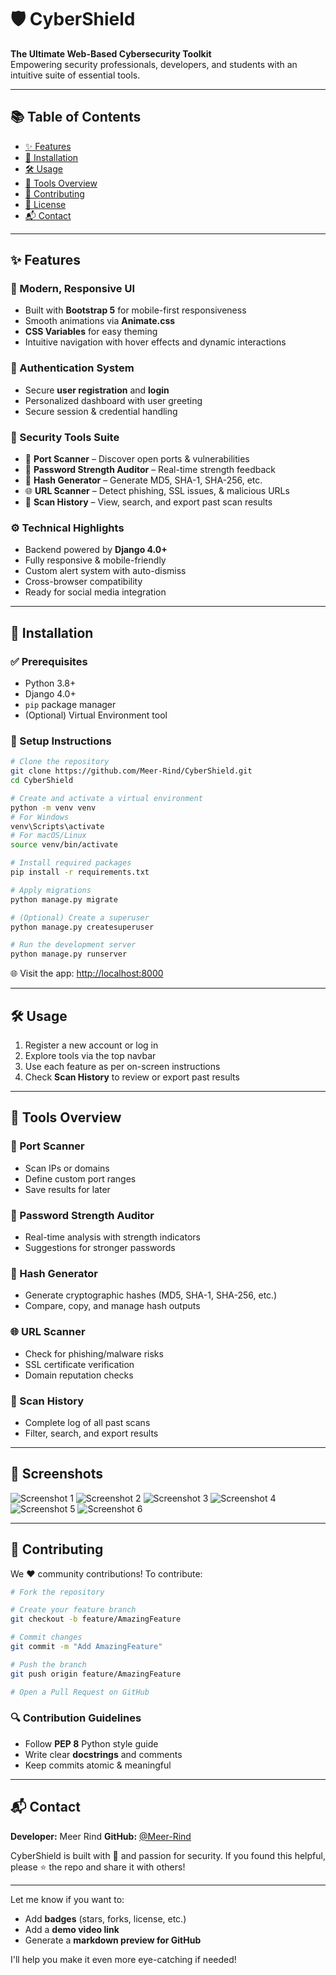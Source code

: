 # 🛡️ CyberShield  
**The Ultimate Web-Based Cybersecurity Toolkit**  
Empowering security professionals, developers, and students with an intuitive suite of essential tools.

---

## 📚 Table of Contents
- [✨ Features](#-features)
- [🚀 Installation](#-installation)
- [🛠️ Usage](#-usage)
- [🧰 Tools Overview](#-tools-overview)
- [🤝 Contributing](#-contributing)
- [📝 License](#-license)
- [📬 Contact](#-contact)

---

## ✨ Features

### 🎨 Modern, Responsive UI
- Built with **Bootstrap 5** for mobile-first responsiveness  
- Smooth animations via **Animate.css**  
- **CSS Variables** for easy theming  
- Intuitive navigation with hover effects and dynamic interactions  

### 🔐 Authentication System
- Secure **user registration** and **login**  
- Personalized dashboard with user greeting  
- Secure session & credential handling  

### 🧪 Security Tools Suite
- 🔎 **Port Scanner** – Discover open ports & vulnerabilities  
- 🧱 **Password Strength Auditor** – Real-time strength feedback  
- 🔐 **Hash Generator** – Generate MD5, SHA-1, SHA-256, etc.  
- 🌐 **URL Scanner** – Detect phishing, SSL issues, & malicious URLs  
- 📜 **Scan History** – View, search, and export past scan results  

### ⚙️ Technical Highlights
- Backend powered by **Django 4.0+**  
- Fully responsive & mobile-friendly  
- Custom alert system with auto-dismiss  
- Cross-browser compatibility  
- Ready for social media integration  

---

## 🚀 Installation

### ✅ Prerequisites
- Python 3.8+  
- Django 4.0+  
- `pip` package manager  
- (Optional) Virtual Environment tool  

### 🔧 Setup Instructions
```bash
# Clone the repository
git clone https://github.com/Meer-Rind/CyberShield.git
cd CyberShield

# Create and activate a virtual environment
python -m venv venv
# For Windows
venv\Scripts\activate
# For macOS/Linux
source venv/bin/activate

# Install required packages
pip install -r requirements.txt

# Apply migrations
python manage.py migrate

# (Optional) Create a superuser
python manage.py createsuperuser

# Run the development server
python manage.py runserver
````

🌐 Visit the app: [http://localhost:8000](http://localhost:8000)

---

## 🛠️ Usage

1. Register a new account or log in
2. Explore tools via the top navbar
3. Use each feature as per on-screen instructions
4. Check **Scan History** to review or export past results

---

## 🧰 Tools Overview

### 🔎 Port Scanner

* Scan IPs or domains
* Define custom port ranges
* Save results for later

### 🧱 Password Strength Auditor

* Real-time analysis with strength indicators
* Suggestions for stronger passwords

### 🔐 Hash Generator

* Generate cryptographic hashes (MD5, SHA-1, SHA-256, etc.)
* Compare, copy, and manage hash outputs

### 🌐 URL Scanner

* Check for phishing/malware risks
* SSL certificate verification
* Domain reputation checks

### 📜 Scan History

* Complete log of all past scans
* Filter, search, and export results

---

## 📸 Screenshots

![Screenshot 1](https://github.com/user-attachments/assets/5b355af6-8928-44fb-8760-cae9c801b001)
![Screenshot 2](https://github.com/user-attachments/assets/a0588179-31f3-4431-a652-fdba21456283)
![Screenshot 3](https://github.com/user-attachments/assets/cfec699a-0189-434c-9340-1baae60688a4)
![Screenshot 4](https://github.com/user-attachments/assets/2803f3d7-d59c-4de7-b07d-c4a6d806a682)
![Screenshot 5](https://github.com/user-attachments/assets/c59cc423-c594-4593-9ffe-5dc3d659bf88)
![Screenshot 6](https://github.com/user-attachments/assets/82a88b87-047b-4ce1-9b6e-615ecb1aa255)

---

## 🤝 Contributing

We ❤️ community contributions!
To contribute:

```bash
# Fork the repository

# Create your feature branch
git checkout -b feature/AmazingFeature

# Commit changes
git commit -m "Add AmazingFeature"

# Push the branch
git push origin feature/AmazingFeature

# Open a Pull Request on GitHub
```

### 🔍 Contribution Guidelines

* Follow **PEP 8** Python style guide
* Write clear **docstrings** and comments
* Keep commits atomic & meaningful

---

## 📬 Contact

**Developer:** Meer Rind
**GitHub:** [@Meer-Rind](https://github.com/Meer-Rind)

CyberShield is built with 💙 and passion for security.
If you found this helpful, please ⭐ the repo and share it with others!

---

Let me know if you want to:
- Add **badges** (stars, forks, license, etc.)
- Add a **demo video link**
- Generate a **markdown preview for GitHub**

I'll help you make it even more eye-catching if needed!
```
